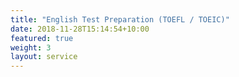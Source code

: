 ```yaml
---
title: "English Test Preparation (TOEFL / TOEIC)" 
date: 2018-11-28T15:14:54+10:00
featured: true
weight: 3
layout: service
---
```


